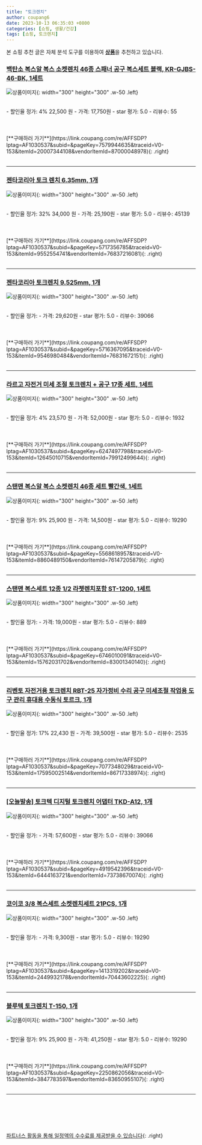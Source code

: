 ```yaml
---
title: "토크렌치"
author: coupang6
date: 2023-10-13 06:35:03 +0800
categories: [쇼핑, 생활/건강]
tags: [쇼핑, 토크렌치]
---
```


본 쇼핑 추천 글은 자체 분석 도구를 이용하여 [**상품**](https://link.coupang.com/a/bao1ui)을 추천하고 있습니다.

### [백탄소 복스알 복스 소켓렌치 46종 스패너 공구 복스세트 블랙, KR-GJBS-46-BK, 1세트](https://link.coupang.com/re/AFFSDP?lptag=AF1030537&subid=&pageKey=7579944635&traceid=V0-153&itemId=20007344108&vendorItemId=87000048978)

![상품이미지](https://thumbnail8.coupangcdn.com/thumbnails/remote/230x230ex/image/vendor_inventory/3aba/fdd97ab49388d972825f76110b82c0c215ec6874c2981306d31a5b7d1c77.jpg){: width="300" height="300" .w-50 .left}


<br>
- 할인율 정가: 4%  22,500   원
- 가격: 17,750원
- star 평가: 5.0
- 리뷰수: 55
<br>
<br>
<br>
<br>
[**구매하러 가기**](https://link.coupang.com/re/AFFSDP?lptag=AF1030537&subid=&pageKey=7579944635&traceid=V0-153&itemId=20007344108&vendorItemId=87000048978){: .right}
<br>
<br>

---

### [젠타코리아 토크 렌치 6.35mm, 1개](https://link.coupang.com/re/AFFSDP?lptag=AF1030537&subid=&pageKey=5717356785&traceid=V0-153&itemId=9552554741&vendorItemId=76837216081)

![상품이미지](https://thumbnail6.coupangcdn.com/thumbnails/remote/230x230ex/image/rs_quotation_api/qqm4r6dg/bf4e35f6d68946fcb2d03923a97c3d93.jpg){: width="300" height="300" .w-50 .left}


<br>
- 할인율 정가: 32%  34,000   원
- 가격: 25,190원
- star 평가: 5.0
- 리뷰수: 45139
<br>
<br>
<br>
<br>
[**구매하러 가기**](https://link.coupang.com/re/AFFSDP?lptag=AF1030537&subid=&pageKey=5717356785&traceid=V0-153&itemId=9552554741&vendorItemId=76837216081){: .right}
<br>
<br>

---

### [젠타코리아 토크렌치 9.525mm, 1개](https://link.coupang.com/re/AFFSDP?lptag=AF1030537&subid=&pageKey=5716367095&traceid=V0-153&itemId=9546980484&vendorItemId=76831672151)

![상품이미지](https://thumbnail8.coupangcdn.com/thumbnails/remote/230x230ex/image/retail/images/2021/06/22/14/9/17055ae9-9f49-40a6-a91d-4be1c91eb549.jpg){: width="300" height="300" .w-50 .left}


<br>
- 할인율 정가: 
- 가격: 29,620원
- star 평가: 5.0
- 리뷰수: 39066
<br>
<br>
<br>
<br>
[**구매하러 가기**](https://link.coupang.com/re/AFFSDP?lptag=AF1030537&subid=&pageKey=5716367095&traceid=V0-153&itemId=9546980484&vendorItemId=76831672151){: .right}
<br>
<br>

---

### [라르고 자전거 미세 조절 토크렌치 + 공구 17종 세트, 1세트](https://link.coupang.com/re/AFFSDP?lptag=AF1030537&subid=&pageKey=6247497798&traceid=V0-153&itemId=12645010715&vendorItemId=79912499644)

![상품이미지](https://thumbnail8.coupangcdn.com/thumbnails/remote/230x230ex/image/retail/images/2021/12/21/14/9/1cbe6666-1fbf-4bab-bd6e-5170d4457ae9.jpg){: width="300" height="300" .w-50 .left}


<br>
- 할인율 정가: 4%  23,570   원
- 가격: 52,000원
- star 평가: 5.0
- 리뷰수: 1932
<br>
<br>
<br>
<br>
[**구매하러 가기**](https://link.coupang.com/re/AFFSDP?lptag=AF1030537&subid=&pageKey=6247497798&traceid=V0-153&itemId=12645010715&vendorItemId=79912499644){: .right}
<br>
<br>

---

### [스탠맨 복스알 복스 소켓렌치 46종 세트 빨간색, 1세트](https://link.coupang.com/re/AFFSDP?lptag=AF1030537&subid=&pageKey=5568618957&traceid=V0-153&itemId=8860489150&vendorItemId=76147205879)

![상품이미지](https://thumbnail7.coupangcdn.com/thumbnails/remote/230x230ex/image/retail/images/1107022145102502-5b99ae33-e91d-432e-bcd3-5b5d76c94d10.jpg){: width="300" height="300" .w-50 .left}


<br>
- 할인율 정가: 9%  25,900   원
- 가격: 14,500원
- star 평가: 5.0
- 리뷰수: 19290
<br>
<br>
<br>
<br>
[**구매하러 가기**](https://link.coupang.com/re/AFFSDP?lptag=AF1030537&subid=&pageKey=5568618957&traceid=V0-153&itemId=8860489150&vendorItemId=76147205879){: .right}
<br>
<br>

---

### [스탠맨 복스세트 12종 1/2 라쳇렌치포함 ST-1200, 1세트](https://link.coupang.com/re/AFFSDP?lptag=AF1030537&subid=&pageKey=6746010091&traceid=V0-153&itemId=15762031702&vendorItemId=83001340140)

![상품이미지](https://thumbnail7.coupangcdn.com/thumbnails/remote/230x230ex/image/vendor_inventory/131d/a5c896723d1a1c43bbb4281d155096833863ba96a778ebbffdb35fb96797.jpg){: width="300" height="300" .w-50 .left}


<br>
- 할인율 정가: 
- 가격: 19,000원
- star 평가: 5.0
- 리뷰수: 889
<br>
<br>
<br>
<br>
[**구매하러 가기**](https://link.coupang.com/re/AFFSDP?lptag=AF1030537&subid=&pageKey=6746010091&traceid=V0-153&itemId=15762031702&vendorItemId=83001340140){: .right}
<br>
<br>

---

### [리벤토 자전거용 토크렌치 RBT-25 자가정비 수리 공구 미세조절 작업용 도구 관리 휴대용 수동식 토르크, 1개](https://link.coupang.com/re/AFFSDP?lptag=AF1030537&subid=&pageKey=7077348029&traceid=V0-153&itemId=17595002514&vendorItemId=86717338974)

![상품이미지](https://thumbnail10.coupangcdn.com/thumbnails/remote/230x230ex/image/vendor_inventory/9b7c/2f0011daadb461ba66a54e06c72067be560984e9cf864f86a86e0493c27a.jpg){: width="300" height="300" .w-50 .left}


<br>
- 할인율 정가: 17%  22,430   원
- 가격: 39,500원
- star 평가: 5.0
- 리뷰수: 2535
<br>
<br>
<br>
<br>
[**구매하러 가기**](https://link.coupang.com/re/AFFSDP?lptag=AF1030537&subid=&pageKey=7077348029&traceid=V0-153&itemId=17595002514&vendorItemId=86717338974){: .right}
<br>
<br>

---

### [[오늘발송] 토크텍 디지털 토크렌치 어댑터 TKD-A12, 1개](https://link.coupang.com/re/AFFSDP?lptag=AF1030537&subid=&pageKey=4919542396&traceid=V0-153&itemId=6444163721&vendorItemId=73738670074)

![상품이미지](https://thumbnail7.coupangcdn.com/thumbnails/remote/230x230ex/image/vendor_inventory/3230/01da4003dc0939833a425afa2b5868e98a30f0c199e71f967a97321c3603.jpg){: width="300" height="300" .w-50 .left}


<br>
- 할인율 정가: 
- 가격: 57,600원
- star 평가: 5.0
- 리뷰수: 39066
<br>
<br>
<br>
<br>
[**구매하러 가기**](https://link.coupang.com/re/AFFSDP?lptag=AF1030537&subid=&pageKey=4919542396&traceid=V0-153&itemId=6444163721&vendorItemId=73738670074){: .right}
<br>
<br>

---

### [코이코 3/8 복스세트 소켓렌치세트 21PCS, 1개](https://link.coupang.com/re/AFFSDP?lptag=AF1030537&subid=&pageKey=1413319202&traceid=V0-153&itemId=2449932178&vendorItemId=70443602225)

![상품이미지](https://thumbnail7.coupangcdn.com/thumbnails/remote/230x230ex/image/vendor_inventory/58da/82362cdbce3f47cb4a15f6ff00f94d7ec2c33a01b0644f6e944863789e8a.jpg){: width="300" height="300" .w-50 .left}


<br>
- 할인율 정가: 
- 가격: 9,300원
- star 평가: 5.0
- 리뷰수: 19290
<br>
<br>
<br>
<br>
[**구매하러 가기**](https://link.coupang.com/re/AFFSDP?lptag=AF1030537&subid=&pageKey=1413319202&traceid=V0-153&itemId=2449932178&vendorItemId=70443602225){: .right}
<br>
<br>

---

### [블루텍 토크렌치 T-150, 1개](https://link.coupang.com/re/AFFSDP?lptag=AF1030537&subid=&pageKey=2250862056&traceid=V0-153&itemId=3847783597&vendorItemId=83650955107)

![상품이미지](https://thumbnail8.coupangcdn.com/thumbnails/remote/230x230ex/image/vendor_inventory/23f9/766141cf0b72f9fbd30ced70e8509c7ad1e5c2c479f26c56ca6ae7151c48.jpg){: width="300" height="300" .w-50 .left}


<br>
- 할인율 정가: 9%  25,900   원
- 가격: 41,250원
- star 평가: 5.0
- 리뷰수: 19290
<br>
<br>
<br>
<br>
[**구매하러 가기**](https://link.coupang.com/re/AFFSDP?lptag=AF1030537&subid=&pageKey=2250862056&traceid=V0-153&itemId=3847783597&vendorItemId=83650955107){: .right}
<br>
<br>

---
<br><br><br><br><br> [파트너스 활동을 통해 일정액의 수수료를 제공받을 수 있습니다](https://link.coupang.com/a/bao1ui){: .right}